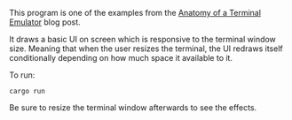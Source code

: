 This program is one of the examples from the [Anatomy of a Terminal Emulator](https://www.poor.dev/blog/terminal-anatomy/) blog post.

It draws a basic UI on screen which is responsive to the terminal window size. Meaning that when the user resizes the terminal, the UI redraws itself conditionally depending on how much space it available to it.

To run:

`cargo run`

Be sure to resize the terminal window afterwards to see the effects.
